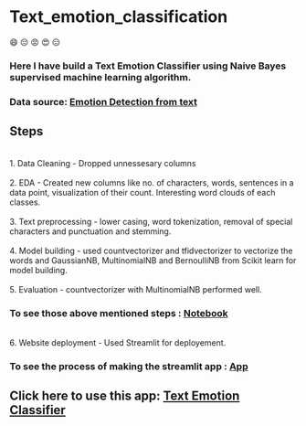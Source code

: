 # Text_emotion_classification

:smile: :pensive: :rage: :heart_eyes: :expressionless:

### Here I have build a Text Emotion Classifier using Naive Bayes supervised machine learning algorithm.

### Data source: [Emotion Detection from text](https://www.kaggle.com/datasets/pashupatigupta/emotion-detection-from-text)

## Steps
<br> 1. Data Cleaning - Dropped unnessesary columns <br>
<br> 2. EDA - Created new columns like no. of characters, words, sentences in a data point, visualization of their count. Interesting word clouds of each classes. <br>
<br> 3. Text preprocessing - lower casing, word tokenization, removal of special characters and punctuation and stemming. <br>
<br> 4. Model building - used countvectorizer and tfidvectorizer to vectorize the words and GaussianNB, MultinomialNB and BernoulliNB from Scikit learn for model building. <br>
<br> 5. Evaluation - countvectorizer with MultinomialNB performed well. <br>

### To see those above mentioned steps : [Notebook](https://github.com/Arpsgit/Text_emotion_classification/blob/main/text_emotion_classification.ipynb)

<br> 6. Website deployment - Used Streamlit for deployement.

### To see the process of making the streamlit app : [App](https://github.com/Arpsgit/Text_emotion_classification/blob/main/main.py)


## Click here to use this app: [Text Emotion Classifier](https://arpsgit-text-emotion-classification-main-9muey4.streamlit.app/)